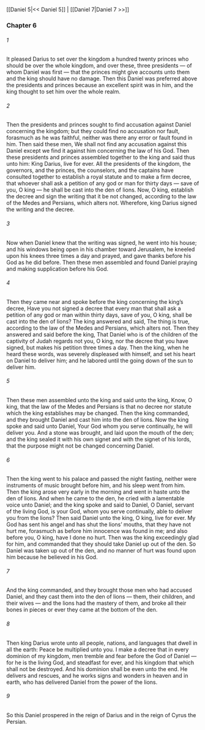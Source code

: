 [[Daniel 5|<< Daniel 5]]  |  [[Daniel 7|Daniel 7 >>]]

### Chapter 6
###### 1
It pleased Darius to set over the kingdom a hundred twenty princes who should be over the whole kingdom, and over these, three presidents — of whom Daniel was first — that the princes might give accounts unto them and the king should have no damage. Then this Daniel was preferred above the presidents and princes because an excellent spirit was in him, and the king thought to set him over the whole realm.

###### 2
Then the presidents and princes sought to find accusation against Daniel concerning the kingdom; but they could find no accusation nor fault, forasmuch as he was faithful, neither was there any error or fault found in him. Then said these men, We shall not find any accusation against this Daniel except we find it against him concerning the law of his God. Then these presidents and princes assembled together to the king and said thus unto him: King Darius, live for ever. All the presidents of the kingdom, the governors, and the princes, the counselors, and the captains have consulted together to establish a royal statute and to make a firm decree, that whoever shall ask a petition of any god or man for thirty days — save of you, O king — he shall be cast into the den of lions. Now, O king, establish the decree and sign the writing that it be not changed, according to the law of the Medes and Persians, which alters not. Wherefore, king Darius signed the writing and the decree.

###### 3
Now when Daniel knew that the writing was signed, he went into his house; and his windows being open in his chamber toward Jerusalem, he kneeled upon his knees three times a day and prayed, and gave thanks before his God as he did before. Then these men assembled and found Daniel praying and making supplication before his God.

###### 4
Then they came near and spoke before the king concerning the king’s decree, Have you not signed a decree that every man that shall ask a petition of any god or man within thirty days, save of you, O king, shall be cast into the den of lions? The king answered and said, The thing is true, according to the law of the Medes and Persians, which alters not. Then they answered and said before the king, That Daniel who is of the children of the captivity of Judah regards not you, O king, nor the decree that you have signed, but makes his petition three times a day. Then the king, when he heard these words, was severely displeased with himself, and set his heart on Daniel to deliver him; and he labored until the going down of the sun to deliver him.

###### 5
Then these men assembled unto the king and said unto the king, Know, O king, that the law of the Medes and Persians is that no decree nor statute which the king establishes may be changed. Then the king commanded, and they brought Daniel and cast him into the den of lions. Now the king spoke and said unto Daniel, Your God whom you serve continually, he will deliver you. And a stone was brought, and laid upon the mouth of the den; and the king sealed it with his own signet and with the signet of his lords, that the purpose might not be changed concerning Daniel.

###### 6
Then the king went to his palace and passed the night fasting, neither were instruments of music brought before him, and his sleep went from him. Then the king arose very early in the morning and went in haste unto the den of lions. And when he came to the den, he cried with a lamentable voice unto Daniel; and the king spoke and said to Daniel, O Daniel, servant of the living God, is your God, whom you serve continually, able to deliver you from the lions? Then said Daniel unto the king, O king, live for ever. My God has sent his angel and has shut the lions’ mouths, that they have not hurt me, forasmuch as before him innocence was found in me; and also before you, O king, have I done no hurt. Then was the king exceedingly glad for him, and commanded that they should take Daniel up out of the den. So Daniel was taken up out of the den, and no manner of hurt was found upon him because he believed in his God.

###### 7
And the king commanded, and they brought those men who had accused Daniel, and they cast them into the den of lions — them, their children, and their wives — and the lions had the mastery of them, and broke all their bones in pieces or ever they came at the bottom of the den.

###### 8
Then king Darius wrote unto all people, nations, and languages that dwell in all the earth: Peace be multiplied unto you. I make a decree that in every dominion of my kingdom, men tremble and fear before the God of Daniel — for he is the living God, and steadfast for ever, and his kingdom that which shall not be destroyed. And his dominion shall be even unto the end. He delivers and rescues, and he works signs and wonders in heaven and in earth, who has delivered Daniel from the power of the lions.

###### 9
So this Daniel prospered in the reign of Darius and in the reign of Cyrus the Persian.